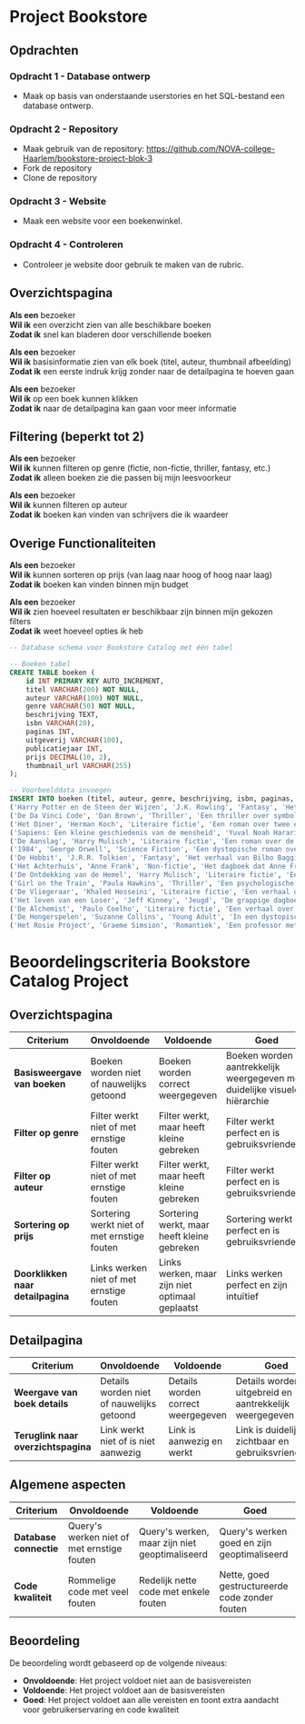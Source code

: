 # Project Bookstore

## Opdrachten

### Opdracht 1 - Database ontwerp

- Maak op basis van onderstaande userstories en het SQL-bestand een database ontwerp. 

### Opdracht 2 - Repository

- Maak gebruik van de repository: https://github.com/NOVA-college-Haarlem/bookstore-project-blok-3
- Fork de repository
- Clone de repository

### Opdracht 3 - Website

- Maak een website voor een boekenwinkel.

### Opdracht 4 - Controleren

- Controleer je website door gebruik te maken van de rubric.

## Overzichtspagina

**Als een** bezoeker  
**Wil ik** een overzicht zien van alle beschikbare boeken  
**Zodat ik** snel kan bladeren door verschillende boeken

**Als een** bezoeker  
**Wil ik** basisinformatie zien van elk boek (titel, auteur, thumbnail afbeelding)  
**Zodat ik** een eerste indruk krijg zonder naar de detailpagina te hoeven gaan

**Als een** bezoeker  
**Wil ik** op een boek kunnen klikken  
**Zodat ik** naar de detailpagina kan gaan voor meer informatie

## Filtering (beperkt tot 2)

**Als een** bezoeker  
**Wil ik** kunnen filteren op genre (fictie, non-fictie, thriller, fantasy, etc.)  
**Zodat ik** alleen boeken zie die passen bij mijn leesvoorkeur

**Als een** bezoeker  
**Wil ik** kunnen filteren op auteur  
**Zodat ik** boeken kan vinden van schrijvers die ik waardeer

## Overige Functionaliteiten

**Als een** bezoeker  
**Wil ik** kunnen sorteren op prijs (van laag naar hoog of hoog naar laag)  
**Zodat ik** boeken kan vinden binnen mijn budget

**Als een** bezoeker  
**Wil ik** zien hoeveel resultaten er beschikbaar zijn binnen mijn gekozen filters  
**Zodat ik** weet hoeveel opties ik heb

```sql
-- Database schema voor Bookstore Catalog met één tabel

-- Boeken tabel
CREATE TABLE boeken (
    id INT PRIMARY KEY AUTO_INCREMENT,
    titel VARCHAR(200) NOT NULL,
    auteur VARCHAR(100) NOT NULL,
    genre VARCHAR(50) NOT NULL,
    beschrijving TEXT,
    isbn VARCHAR(20),
    paginas INT,
    uitgeverij VARCHAR(100),
    publicatiejaar INT,
    prijs DECIMAL(10, 2),
    thumbnail_url VARCHAR(255)
);

-- Voorbeelddata invoegen
INSERT INTO boeken (titel, auteur, genre, beschrijving, isbn, paginas, uitgeverij, publicatiejaar, prijs, thumbnail_url) VALUES 
('Harry Potter en de Steen der Wijzen', 'J.K. Rowling', 'Fantasy', 'Het eerste boek in de Harry Potter-serie over een jonge tovenaar die ontdekt dat hij bijzonder is.', '9789061697671', 223, 'De Harmonie', 1998, 19.99, 'harrypotter1.jpg'),
('De Da Vinci Code', 'Dan Brown', 'Thriller', 'Een thriller over symbolen, geheime genootschappen en een moord in het Louvre.', '9789024556502', 489, 'Luitingh-Sijthoff', 2004, 15.99, 'davinci.jpg'),
('Het Diner', 'Herman Koch', 'Literaire fictie', 'Een roman over twee echtparen die in een restaurant bijeenkomen om te praten over hun kinderen.', '9789041415448', 301, 'Ambo|Anthos', 2009, 12.50, 'diner.jpg'),
('Sapiens: Een kleine geschiedenis van de mensheid', 'Yuval Noah Harari', 'Non-fictie', 'Een boek over de evolutie van de mensheid en hoe we de wereld hebben gevormd.', '9789045036199', 455, 'Thomas Rap', 2015, 22.99, 'sapiens.jpg'),
('De Aanslag', 'Harry Mulisch', 'Literaire fictie', 'Een roman over de gevolgen van een aanslag in de Tweede Wereldoorlog in Nederland.', '9789023495321', 272, 'De Bezige Bij', 1982, 14.99, 'aanslag.jpg'),
('1984', 'George Orwell', 'Science Fiction', 'Een dystopische roman over een totalitaire staat waarin alles wordt gecontroleerd.', '9789029538473', 328, 'Arbeiderspers', 1983, 11.99, '1984.jpg'),
('De Hobbit', 'J.R.R. Tolkien', 'Fantasy', 'Het verhaal van Bilbo Baggins die op een avontuur gaat om een schat te vinden bewaakt door de draak Smaug.', '9789022557402', 350, 'Boekerij', 2012, 18.99, 'hobbit.jpg'),
('Het Achterhuis', 'Anne Frank', 'Non-fictie', 'Het dagboek dat Anne Frank schreef terwijl ze ondergedoken zat tijdens de Tweede Wereldoorlog.', '9789044646924', 350, 'Prometheus', 2008, 14.95, 'achterhuis.jpg'),
('De Ontdekking van de Hemel', 'Harry Mulisch', 'Literaire fictie', 'Een omvangrijke roman over vriendschap, liefde en metafysica.', '9789023464044', 927, 'De Bezige Bij', 1992, 19.99, 'hemel.jpg'),
('Girl on the Train', 'Paula Hawkins', 'Thriller', 'Een psychologische thriller over een vrouw die vanuit de trein een moord gezien denkt te hebben.', '9789400506022', 325, 'A.W. Bruna', 2015, 10.99, 'train.jpg'),
('De Vliegeraar', 'Khaled Hosseini', 'Literaire fictie', 'Een verhaal over vriendschap, verraad en verlossing in Afghanistan.', '9789023454939', 367, 'De Bezige Bij', 2007, 13.99, 'vliegeraar.jpg'),
('Het leven van een Loser', 'Jeff Kinney', 'Jeugd', 'De grappige dagboeknotities van Bram Botermans die worstelt met het leven op de middelbare school.', '9789026136184', 224, 'De Fontein', 2009, 14.99, 'loser.jpg'),
('De Alchemist', 'Paulo Coelho', 'Literaire fictie', 'Een verhaal over een jonge schaapherder die op zoek gaat naar een schat en zichzelf tegenkomt.', '9789029587136', 239, 'De Arbeiderspers', 1994, 12.50, 'alchemist.jpg'),
('De Hongerspelen', 'Suzanne Collins', 'Young Adult', 'In een dystopische toekomst moet een meisje deelnemen aan een strijd op leven en dood die live wordt uitgezonden.', '9789000356553', 398, 'Van Holkema & Warendorf', 2010, 16.99, 'hongerspelen.jpg'),
('Het Rosie Project', 'Graeme Simsion', 'Romantiek', 'Een professor met autistische trekken begint een wetenschappelijk project om een vrouw te vinden.', '9789022567784', 304, 'Boekerij', 2013, 10.99, 'rosie.jpg');
```

# Beoordelingscriteria Bookstore Catalog Project

## Overzichtspagina

| Criterium                         | Onvoldoende                                 | Voldoende                                       | Goed                                                                      |
| --------------------------------- | ------------------------------------------- | ----------------------------------------------- | ------------------------------------------------------------------------- |
| **Basisweergave van boeken**      | Boeken worden niet of nauwelijks getoond    | Boeken worden correct weergegeven               | Boeken worden aantrekkelijk weergegeven met duidelijke visuele hiërarchie |
| **Filter op genre**               | Filter werkt niet of met ernstige fouten    | Filter werkt, maar heeft kleine gebreken        | Filter werkt perfect en is gebruiksvriendelijk                            |
| **Filter op auteur**              | Filter werkt niet of met ernstige fouten    | Filter werkt, maar heeft kleine gebreken        | Filter werkt perfect en is gebruiksvriendelijk                            |
| **Sortering op prijs**            | Sortering werkt niet of met ernstige fouten | Sortering werkt, maar heeft kleine gebreken     | Sortering werkt perfect en is gebruiksvriendelijk                         |
| **Doorklikken naar detailpagina** | Links werken niet of met ernstige fouten    | Links werken, maar zijn niet optimaal geplaatst | Links werken perfect en zijn intuïtief                                    |

## Detailpagina

| Criterium                           | Onvoldoende                               | Voldoende                          | Goed                                                   |
| ----------------------------------- | ----------------------------------------- | ---------------------------------- | ------------------------------------------------------ |
| **Weergave van boek details**       | Details worden niet of nauwelijks getoond | Details worden correct weergegeven | Details worden uitgebreid en aantrekkelijk weergegeven |
| **Teruglink naar overzichtspagina** | Link werkt niet of is niet aanwezig       | Link is aanwezig en werkt          | Link is duidelijk zichtbaar en gebruiksvriendelijk     |

## Algemene aspecten

| Criterium              | Onvoldoende                                | Voldoende                                      | Goed                                           |
| ---------------------- | ------------------------------------------ | ---------------------------------------------- | ---------------------------------------------- |
| **Database connectie** | Query's werken niet of met ernstige fouten | Query's werken, maar zijn niet geoptimaliseerd | Query's werken goed en zijn geoptimaliseerd    |
| **Code kwaliteit**     | Rommelige code met veel fouten             | Redelijk nette code met enkele fouten          | Nette, goed gestructureerde code zonder fouten |

## Beoordeling

De beoordeling wordt gebaseerd op de volgende niveaus:
- **Onvoldoende**: Het project voldoet niet aan de basisvereisten
- **Voldoende**: Het project voldoet aan de basisvereisten
- **Goed**: Het project voldoet aan alle vereisten en toont extra aandacht voor gebruikerservaring en code kwaliteit
